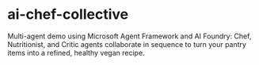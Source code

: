 # ai-chef-collective
Multi-agent demo using Microsoft Agent Framework and AI Foundry: Chef, Nutritionist, and Critic agents collaborate in sequence to turn your pantry items into a refined, healthy vegan recipe.
